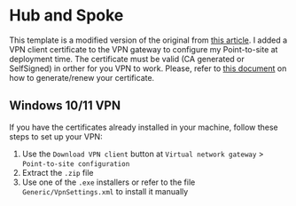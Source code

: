 # Hub and Spoke

This template is a modified version of the original from [this article](https://docs.microsoft.com/en-us/azure/architecture/reference-architectures/hybrid-networking/hub-spoke?tabs=bicep).
I added a VPN client certificate to the VPN gateway to configure my Point-to-site at deployment time.
The certificate must be valid (CA generated or SelfSigned) in orther for you VPN to work. Please, refer to [this document](https://docs.microsoft.com/en-us/azure/vpn-gateway/vpn-gateway-howto-point-to-site-resource-manager-portal) on how to generate/renew your certificate.

## Windows 10/11 VPN
If you have the certificates already installed in your machine, follow these steps to set up your VPN:
1. Use the `Download VPN client` button at `Virtual network gateway` > `Point-to-site configuration`
1. Extract the `.zip` file
1. Use one of the `.exe` installers or refer to the file `Generic/VpnSettings.xml` to install it manually